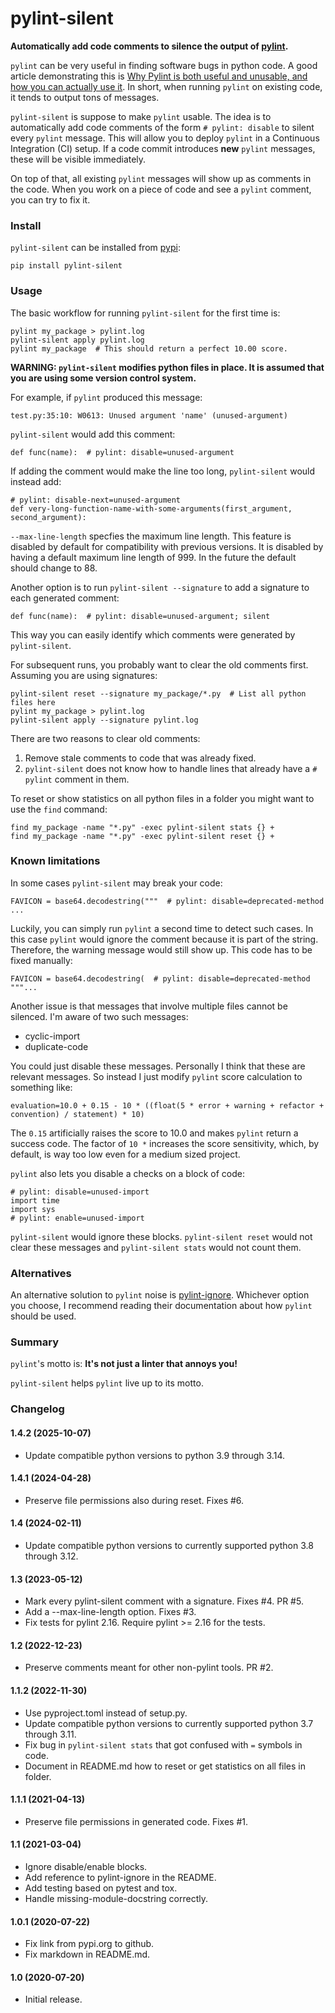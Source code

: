 # pylint-silent
**Automatically add code comments to silence the output of [pylint](https://github.com/PyCQA/pylint).**

`pylint` can be very useful in finding software bugs in python code. A good article demonstrating this is [Why Pylint is both useful and unusable, and how you can actually use it](https://pythonspeed.com/articles/pylint/). In short, when running `pylint` on existing code, it tends to output tons of messages.

`pylint-silent` is suppose to make `pylint` usable. The idea is to automatically add code comments of the form `# pylint: disable` to silent every `pylint` message. This will allow you to deploy `pylint` in a Continuous Integration (CI) setup. If a code commit introduces **new** `pylint` messages, these will be visible immediately.

On top of that, all existing `pylint` messages will show up as comments in the code. When you work on a piece of code and see a `pylint` comment, you can try to fix it.

### Install
`pylint-silent` can be installed from [pypi](https://pypi.org/project/pylint-silent/):
```
pip install pylint-silent
```
### Usage
The basic workflow for running `pylint-silent` for the first time is:
```
pylint my_package > pylint.log
pylint-silent apply pylint.log
pylint my_package  # This should return a perfect 10.00 score.
```
**WARNING: `pylint-silent` modifies python files in place.
It is assumed that you are using some version control system.**

For example, if `pylint` produced this message:
```
test.py:35:10: W0613: Unused argument 'name' (unused-argument)
```

`pylint-silent` would add this comment:
```
def func(name):  # pylint: disable=unused-argument
```

If adding the comment would make the line too long, `pylint-silent` would instead add:
```
# pylint: disable-next=unused-argument
def very-long-function-name-with-some-arguments(first_argument, second_argument):
```
`--max-line-length` specfies the maximum line length.
This feature is disabled by default for compatibility with previous versions.
It is disabled by having a default maximum line length of 999.
In the future the default should change to 88.

Another option is to run `pylint-silent --signature` to add a signature to each generated comment:
```
def func(name):  # pylint: disable=unused-argument; silent
```
This way you can easily identify which comments were generated by `pylint-silent`.

For subsequent runs, you probably want to clear the old comments first.
Assuming you are using signatures:
```
pylint-silent reset --signature my_package/*.py  # List all python files here
pylint my_package > pylint.log
pylint-silent apply --signature pylint.log
```

There are two reasons to clear old comments:

1. Remove stale comments to code that was already fixed.
2. `pylint-silent` does not know how to handle lines that already have a `# pylint` comment in them.

To reset or show statistics on all python files in a folder you might want to use the `find` command:
```
find my_package -name "*.py" -exec pylint-silent stats {} +
find my_package -name "*.py" -exec pylint-silent reset {} +
```

### Known limitations
In some cases `pylint-silent` may break your code:
```
FAVICON = base64.decodestring("""  # pylint: disable=deprecated-method
...
```
Luckily, you can simply run `pylint` a second time to detect such cases. In this case `pylint` would ignore the comment because it is part of the string. Therefore, the warning message would still show up. This code has to be fixed manually:
```
FAVICON = base64.decodestring(  # pylint: disable=deprecated-method
"""...
```

Another issue is that messages that involve multiple files cannot be silenced. I'm aware of two such messages:

* cyclic-import
* duplicate-code

You could just disable these messages. Personally I think that these are relevant messages. So instead I just modify `pylint` score calculation to something like:
```
evaluation=10.0 + 0.15 - 10 * ((float(5 * error + warning + refactor + convention) / statement) * 10)
```
The `0.15` artificially raises the score to 10.0 and makes `pylint` return a success code. The factor of `10 *` increases the score sensitivity, which, by default, is way too low even for a medium sized project.

`pylint` also lets you disable a checks on a block of code:
```
# pylint: disable=unused-import
import time
import sys
# pylint: enable=unused-import
```
`pylint-silent` would ignore these blocks. `pylint-silent reset` would not clear these messages and `pylint-silent stats` would not count them.

### Alternatives

An alternative solution to `pylint` noise is [pylint-ignore](https://pypi.org/project/pylint-ignore/).
Whichever option you choose, I recommend reading their documentation about how `pylint` should be used.

### Summary
`pylint`'s motto is: **It's not just a linter that annoys you!**

`pylint-silent` helps `pylint` live up to its motto.

### Changelog

#### 1.4.2 (2025-10-07)

* Update compatible python versions to python 3.9 through 3.14.

#### 1.4.1 (2024-04-28)

* Preserve file permissions also during reset. Fixes #6.

#### 1.4 (2024-02-11)

* Update compatible python versions to currently supported python 3.8 through 3.12.

#### 1.3 (2023-05-12)

* Mark every pylint-silent comment with a signature. Fixes #4. PR #5.
* Add a --max-line-length option. Fixes #3.
* Fix tests for pylint 2.16. Require pylint >= 2.16 for the tests.

#### 1.2 (2022-12-23)

* Preserve comments meant for other non-pylint tools. PR #2.

#### 1.1.2 (2022-11-30)

* Use pyproject.toml instead of setup.py.
* Update compatible python versions to currently supported python 3.7 through 3.11.
* Fix bug in `pylint-silent stats` that got confused with `=` symbols in code.
* Document in README.md how to reset or get statistics on all files in folder.

#### 1.1.1 (2021-04-13)

* Preserve file permissions in generated code. Fixes #1.

#### 1.1 (2021-03-04)

* Ignore disable/enable blocks.
* Add reference to pylint-ignore in the README.
* Add testing based on pytest and tox.
* Handle missing-module-docstring correctly.

#### 1.0.1 (2020-07-22)

* Fix link from pypi.org to github.
* Fix markdown in README.md.

#### 1.0 (2020-07-20)

* Initial release.
